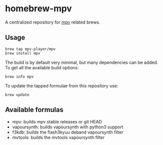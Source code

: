 homebrew-mpv
============

A centralized repository for [mpv](https://github.com/mpv-player/mpv) related brews.

Usage
-----

    brew tap mpv-player/mpv
    brew install mpv

The build is by default very minimal, but many dependencies can be added.
To get all the available build options:

    brew info mpv

To update the tapped formulae from this repository use:

    brew update

Available formulas
------------------

 *  mpv: builds mpv stable releases or git HEAD
 *  vapoursynth: builds vapoursynth with python3 support
 *  f3kdb: builds the flash3kyuu deband vapoursynth filter
 *  mvtools: builds the mvtools vapoursynth filter

